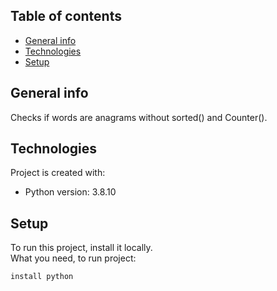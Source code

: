 ## Table of contents
* [General info](#general-info)
* [Technologies](#technologies)
* [Setup](#setup)

## General info
Checks if words are anagrams without sorted() and Counter().
	
## Technologies
Project is created with:
* Python version: 3.8.10
	
## Setup
To run this project, install it locally.
<br>
What you need, to run project:

```
install python
```
